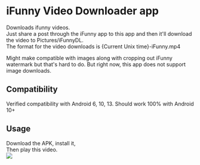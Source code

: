 # iFunny Video Downloader app
Downloads ifunny videos. \
Just share a post through the iFunny app to this app and then it'll download the video to Pictures/iFunnyDL. \
The format for the video downloads is {Current Unix time}-iFunny.mp4

Might make compatible with images along with cropping out iFunny watermark but that's hard to do. But right now, this app does not support image downloads. 

## Compatibility
Verified compatibility with Android 6, 10, 13. 
Should work 100% with Android 10+ 

## Usage
Download the APK, install it, \
Then play this video. \
<a href="https://imgur.com/KhgcT8b"><img src="https://i.imgur.com/2Esfo4m.png" /></a>